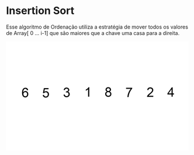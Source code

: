 # Insertion Sort

Esse algoritmo de Ordenação utiliza a estratégia de mover todos os valores de Array[ 0 ... i-1\] que são maiores que a chave uma casa para a direita.


![](https://github.com/sc-math/Sort-Algorithms/blob/main/Insertion%20Sort/gif/Insertion-sort-exemple.gif)
